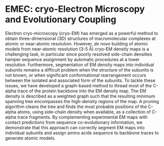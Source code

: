 # EMEC: cryo-Electron Microscopy and Evolutionary Coupling

Electron cryo-microscopy (cryo-EM) has emerged as a powerful method to obtain three-dimensional (3D) structures of macromolecular complexes at atomic or near-atomic resolution. However, *de novo* building of atomic models from near-atomic resolution (3-5 Å) cryo-EM density maps is a challenging task, in particular since poorly resolved side-chain densities hamper sequence assignment by automatic procedures at a lower resolution. Furthermore, segmentation of EM density maps into individual subunits remains a difficult problem when the structure of the subunits is not known, or when significant conformational rearrangement occurs between the isolated and associated form of the subunits. To tackle these issues, we have developed a graph-based method to thread most of the C-alpha trace of the protein backbone into the EM density map. The EM density is described as a weighted graph such that the resulting minimum spanning tree encompasses the high-density regions of the map. A pruning algorithm cleans the tree and finds the most probable positions of the C-alpha atoms, using side-chain density when available, as a collection of C-alpha trace fragments. By complementing experimental EM maps with contact predictions from sequence co-evolutionary information, we demonstrate that this approach can correctly segment EM maps into individual subunits and assign amino acids sequence to backbone traces to generate atomic models.
